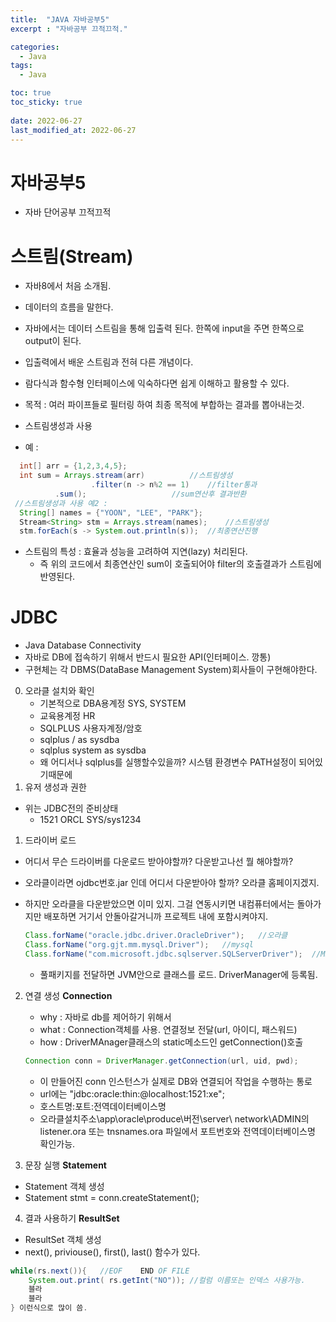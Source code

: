 ```yaml
---
title:  "JAVA 자바공부5"
excerpt : "자바공부 끄적끄적."

categories:
  - Java
tags:
  - Java

toc: true
toc_sticky: true
 
date: 2022-06-27
last_modified_at: 2022-06-27
---
```



# 자바공부5
- 자바 단어공부 끄적끄적

# 스트림(Stream)
- 자바8에서 처음 소개됨.
- 데이터의 흐름을 말한다.
- 자바에서는 데이터 스트림을 통해 입출력 된다. 한쪽에 input을 주면 한쪽으로 output이 된다.
- 입출력에서 배운 스트림과 전혀 다른 개념이다.
- 람다식과 함수형 인터페이스에 익숙하다면 쉽게 이해하고 활용할 수 있다.

- 목적 : 여러 파이프들로 필터링 하여 최종 목적에 부합하는 결과를 뽑아내는것.
- 스트림생성과 사용 
- 예 :
```java
  int[] arr = {1,2,3,4,5};
  int sum = Arrays.stream(arr)			//스트림생성
                  .filter(n -> n%2 == 1)	//filter통과
          .sum();					//sum연산후 결과반환
 //스트림생성과 사용 예2 :
  String[] names = {"YOON", "LEE", "PARK"};
  Stream<String> stm = Arrays.stream(names);	//스트림생성
  stm.forEach(s -> System.out.println(s));	//최종연산진행
```

- 스트림의 특성 : 효율과 성능을 고려하여 지연(lazy) 처리된다.
  - 즉 위의 코드에서 최종연산인 sum이 호출되어야 filter의 호출결과가 스트림에 반영된다.


# JDBC
- Java Database Connectivity
- 자바로 DB에 접속하기 위해서 반드시 필요한 API(인터페이스. 깡통)
- 구현체는 각 DBMS(DataBase Management System)회사들이 구현해야한다.
0. 오라클 설치와 확인
    - 기본적으로 DBA용계정 SYS, SYSTEM
    - 교육용계정 HR
    - SQLPLUS 사용자계정/암호
    - sqlplus / as sysdba
    - sqlplus system as sysdba
    - 왜 어디서나 sqlplus를 실행할수있을까? 시스템 환경변수 PATH설정이 되어있기때문에
1. 유저 생성과 권한
- 위는 JDBC전의 준비상태
  - 1521     ORCL     SYS/sys1234

1. 드라이버 로드
- 어디서 무슨 드라이버를 다운로드 받아야할까? 다운받고나선 뭘 해야할까?
- 오라클이라면 ojdbc번호.jar 인데 어디서 다운받아야 할까? 오라클 홈페이지겠지.
- 하지만 오라클을 다운받았으면 이미 있지. 그걸 연동시키면 내컴퓨터에서는 돌아가지만 배포하면 거기서 안돌아갈거니까 프로젝트 내에 포함시켜야지.
    ```java
    Class.forName("oracle.jdbc.driver.OracleDriver");   //오라클
    Class.forName("org.gjt.mm.mysql.Driver");   //mysql
    Class.forName("com.microsoft.jdbc.sqlserver.SQLServerDriver");  //MS-SQL
    ```

    - 풀패키지를 전달하면 JVM안으로 클래스를 로드. DriverManager에 등록됨.
2. 연결 생성   **Connection**
    - why :  자바로 db를 제어하기 위해서
    - what : Connection객체를 사용. 연결정보 전달(url, 아이디, 패스워드)
    - how :   DriverMAnager클래스의 static메소드인 getConnection()호출
  
    ```java
    Connection conn = DriverManager.getConnection(url, uid, pwd);
    ```

   -  이 만들어진 conn 인스턴스가 실제로 DB와 연결되어 작업을 수행하는 통로
    - url에는 "jdbc:oracle:thin:@localhost:1521:xe";        
    - 호스트명:포트:전역데이터베이스명
    - 오라클설치주소\app\oracle\produce\버전\server\ network\ADMIN의 listener.ora  또는 tnsnames.ora 파일에서 포트번호와 전역데이터베이스명 확인가능.

3. 문장 실행  **Statement**
- Statement 객체 생성
- Statement stmt = conn.createStatement();

4. 결과 사용하기 **ResultSet**
- ResultSet 객체 생성
- next(), priviouse(), first(), last() 함수가 있다.
  
```java 
while(rs.next()){   //EOF    END OF FILE
    System.out.print( rs.getInt("NO")); //컬럼 이름또는 인덱스 사용가능.
    블라
    블라
} 이런식으로 많이 씀.
```
